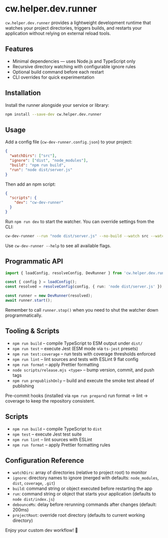 # cw.helper.dev.runner

`cw.helper.dev.runner` provides a lightweight development runtime that watches your project directories, triggers builds, and restarts your application without relying on external reload tools.

## Features

- Minimal dependencies — uses Node.js and TypeScript only
- Recursive directory watching with configurable ignore rules
- Optional build command before each restart
- CLI overrides for quick experimentation

## Installation

Install the runner alongside your service or library:

```bash
npm install --save-dev cw.helper.dev.runner
```

## Usage

Add a config file (`cw-dev-runner.config.json`) to your project:

```json
{
  "watchDirs": ["src"],
  "ignore": ["dist", "node_modules"],
  "build": "npm run build",
  "run": "node dist/server.js"
}
```

Then add an npm script:

```json
{
  "scripts": {
    "dev": "cw-dev-runner"
  }
}
```

Run `npm run dev` to start the watcher. You can override settings from the CLI:

```bash
cw-dev-runner --run "node dist/server.js" --no-build --watch src --watch tests
```

Use `cw-dev-runner --help` to see all available flags.

## Programmatic API

```ts
import { loadConfig, resolveConfig, DevRunner } from 'cw.helper.dev.runner';

const { config } = loadConfig();
const resolved = resolveConfig(config, { run: 'node dist/server.js' });

const runner = new DevRunner(resolved);
await runner.start();
```

Remember to call `runner.stop()` when you need to shut the watcher down programmatically.

## Tooling & Scripts

- `npm run build` – compile TypeScript to ESM output under `dist/`
- `npm run test` – execute Jest (ESM mode via `ts-jest` presets)
- `npm run test:coverage` – run tests with coverage thresholds enforced
- `npm run lint` – lint sources and tests with ESLint 9 flat config
- `npm run format` – apply Prettier formatting
- `node scripts/release.mjs <type>` – bump version, commit, and push tags
- `npm run prepublishOnly` – build and execute the smoke test ahead of publishing

Pre-commit hooks (installed via `npm run prepare`) run format → lint → coverage to keep the repository consistent.

## Scripts

- `npm run build` – compile TypeScript to `dist`
- `npm test` – execute Jest test suite
- `npm run lint` – lint sources with ESLint
- `npm run format` – apply Prettier formatting rules

## Configuration Reference

- `watchDirs`: array of directories (relative to project root) to monitor
- `ignore`: directory names to ignore (merged with defaults: `node_modules`, `dist`, `coverage`, `.git`)
- `build`: command string or object executed before restarting the app
- `run`: command string or object that starts your application (defaults to `node dist/index.js`)
- `debounceMs`: delay before rerunning commands after changes (default: 200ms)
- `projectRoot`: override root directory (defaults to current working directory)

Enjoy your custom dev workflow! 🎯
